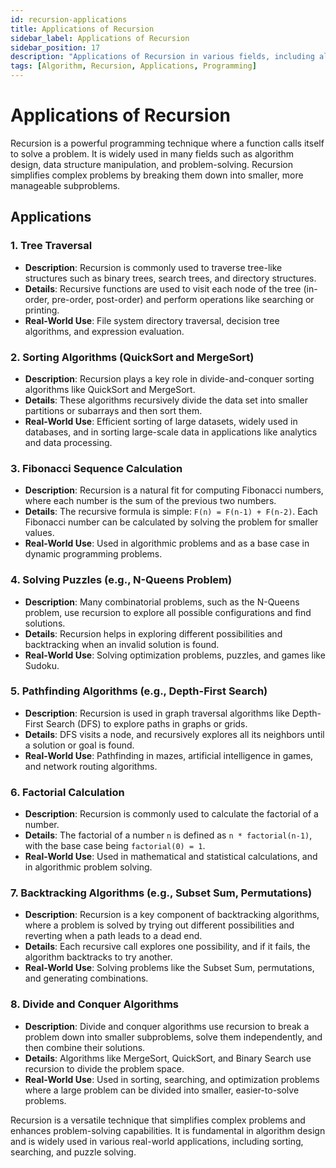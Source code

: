 ```yaml
---
id: recursion-applications
title: Applications of Recursion
sidebar_label: Applications of Recursion
sidebar_position: 17
description: "Applications of Recursion in various fields, including algorithm design, problem-solving, and real-world use cases."
tags: [Algorithm, Recursion, Applications, Programming]
---
```


# Applications of Recursion

Recursion is a powerful programming technique where a function calls itself to solve a problem. It is widely used in many fields such as algorithm design, data structure manipulation, and problem-solving. Recursion simplifies complex problems by breaking them down into smaller, more manageable subproblems.

## Applications

### 1. Tree Traversal
   - **Description**: Recursion is commonly used to traverse tree-like structures such as binary trees, search trees, and directory structures.
   - **Details**: Recursive functions are used to visit each node of the tree (in-order, pre-order, post-order) and perform operations like searching or printing.
   - **Real-World Use**: File system directory traversal, decision tree algorithms, and expression evaluation.

### 2. Sorting Algorithms (QuickSort and MergeSort)
   - **Description**: Recursion plays a key role in divide-and-conquer sorting algorithms like QuickSort and MergeSort.
   - **Details**: These algorithms recursively divide the data set into smaller partitions or subarrays and then sort them.
   - **Real-World Use**: Efficient sorting of large datasets, widely used in databases, and in sorting large-scale data in applications like analytics and data processing.

### 3. Fibonacci Sequence Calculation
   - **Description**: Recursion is a natural fit for computing Fibonacci numbers, where each number is the sum of the previous two numbers.
   - **Details**: The recursive formula is simple: `F(n) = F(n-1) + F(n-2)`. Each Fibonacci number can be calculated by solving the problem for smaller values.
   - **Real-World Use**: Used in algorithmic problems and as a base case in dynamic programming problems.

### 4. Solving Puzzles (e.g., N-Queens Problem)
   - **Description**: Many combinatorial problems, such as the N-Queens problem, use recursion to explore all possible configurations and find solutions.
   - **Details**: Recursion helps in exploring different possibilities and backtracking when an invalid solution is found.
   - **Real-World Use**: Solving optimization problems, puzzles, and games like Sudoku.

### 5. Pathfinding Algorithms (e.g., Depth-First Search)
   - **Description**: Recursion is used in graph traversal algorithms like Depth-First Search (DFS) to explore paths in graphs or grids.
   - **Details**: DFS visits a node, and recursively explores all its neighbors until a solution or goal is found.
   - **Real-World Use**: Pathfinding in mazes, artificial intelligence in games, and network routing algorithms.

### 6. Factorial Calculation
   - **Description**: Recursion is commonly used to calculate the factorial of a number.
   - **Details**: The factorial of a number `n` is defined as `n * factorial(n-1)`, with the base case being `factorial(0) = 1`.
   - **Real-World Use**: Used in mathematical and statistical calculations, and in algorithmic problem solving.

### 7. Backtracking Algorithms (e.g., Subset Sum, Permutations)
   - **Description**: Recursion is a key component of backtracking algorithms, where a problem is solved by trying out different possibilities and reverting when a path leads to a dead end.
   - **Details**: Each recursive call explores one possibility, and if it fails, the algorithm backtracks to try another.
   - **Real-World Use**: Solving problems like the Subset Sum, permutations, and generating combinations.

### 8. Divide and Conquer Algorithms
   - **Description**: Divide and conquer algorithms use recursion to break a problem down into smaller subproblems, solve them independently, and then combine their solutions.
   - **Details**: Algorithms like MergeSort, QuickSort, and Binary Search use recursion to divide the problem space.
   - **Real-World Use**: Used in sorting, searching, and optimization problems where a large problem can be divided into smaller, easier-to-solve problems.

Recursion is a versatile technique that simplifies complex problems and enhances problem-solving capabilities. It is fundamental in algorithm design and is widely used in various real-world applications, including sorting, searching, and puzzle solving.
